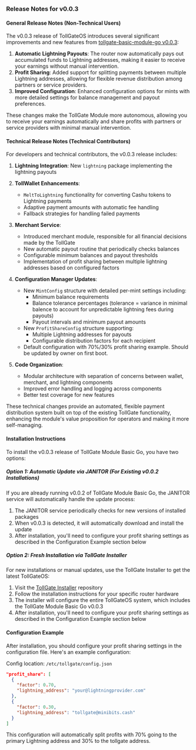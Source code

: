 ### Release Notes for v0.0.3

#### General Release Notes (Non-Technical Users)

The v0.0.3 release of TollGateOS introduces several significant improvements and new features from [tollgate-basic-module-go v0.0.3](https://github.com/OpenTollGate/tollgate-module-basic-go/releases/tag/v0.0.3):

1. **Automatic Lightning Payouts**: The router now automatically pays out accumulated funds to Lightning addresses, making it easier to receive your earnings without manual intervention.
2. **Profit Sharing**: Added support for splitting payments between multiple Lightning addresses, allowing for flexible revenue distribution among partners or service providers.
3. **Improved Configuration**: Enhanced configuration options for mints with more detailed settings for balance management and payout preferences.

These changes make the TollGate Module more autonomous, allowing you to receive your earnings automatically and share profits with partners or service providers with minimal manual intervention.

#### Technical Release Notes (Technical Contributors)

For developers and technical contributors, the v0.0.3 release includes:

1. **Lightning Integration**: New `lightning` package implementing the lightning payouts

2. **TollWallet Enhancements**:
   - `MeltToLightning` functionality for converting Cashu tokens to Lightning payments
   - Adaptive payment amounts with automatic fee handling
   - Fallback strategies for handling failed payments

3. **Merchant Service**:
   - Introduced merchant module, responsible for all financial decisions made by the TollGate
   - New automatic payout routine that periodically checks balances
   - Configurable minimum balances and payout thresholds
   - Implementation of profit sharing between multiple lightning addresses based on configured factors

4. **Configuration Manager Updates**:
   - New `MintConfig` structure with detailed per-mint settings including:
     - Minimum balance requirements
     - Balance tolerance percentages (tolerance = variance in minimal balence to account for unpredictable lightning fees during payouts)
     - Payout intervals and minimum payout amounts
   - New `ProfitShareConfig` structure supporting:
     - Multiple Lightning addresses for payouts
     - Configurable distribution factors for each recipient
   - Default configuration with 70%/30% profit sharing example. Should be updated by owner on first boot.

5. **Code Organization**:
   - Modular architecture with separation of concerns between wallet, merchant, and lightning components
   - Improved error handling and logging across components
   - Better test coverage for new features

These technical changes provide an automated, flexible payment distribution system built on top of the existing TollGate functionality, enhancing the module's value proposition for operators and making it more self-managing.

#### Installation Instructions

To install the v0.0.3 release of TollGate Module Basic Go, you have two options:

##### Option 1: Automatic Update via JANITOR (For Existing v0.0.2 Installations)

If you are already running v0.0.2 of TollGate Module Basic Go, the JANITOR service will automatically handle the update process:

1. The JANITOR service periodically checks for new versions of installed packages
2. When v0.0.3 is detected, it will automatically download and install the update
3. After installation, you'll need to configure your profit sharing settings as described in the Configuration Example section below

##### Option 2: Fresh Installation via TollGate Installer

For new installations or manual updates, use the TollGate Installer to get the latest TollGateOS:

1. Visit the [TollGate Installer](https://github.com/OpenTollGate/tollgate-installer) repository
2. Follow the installation instructions for your specific router hardware
3. The installer will configure the entire TollGateOS system, which includes the TollGate Module Basic Go v0.0.3
4. After installation, you'll need to configure your profit sharing settings as described in the Configuration Example section below

#### Configuration Example

After installation, you should configure your profit sharing settings in the configuration file. Here's an example configuration:

Config location: `/etc/tollgate/config.json`

```json
"profit_share": [
  {
    "factor": 0.70,
    "lightning_address": "your@lightningprovider.com"
  },
  {
    "factor": 0.30,
    "lightning_address": "tollgate@minibits.cash"
  }
]
```

This configuration will automatically split profits with 70% going to the primary Lightning address and 30% to the tollgate address.